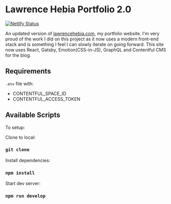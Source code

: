 # Lawrence Hebia Portfolio 2.0

[![Netlify Status](https://api.netlify.com/api/v1/badges/214b7e53-b32c-4c78-8617-d755ff2e91a0/deploy-status)](https://app.netlify.com/sites/lhebiaportfolio/deploys)

An updated version of [lawrencehebia.com](https://lawrencehebia.com), my portfolio website. I'm very proud of the work I did on this project as it now uses a modern front-end stack and is something I feel I can slowly iterate on going forward. 
This site now uses React, Gatsby, Emotion(CSS-in-JS), GraphQL and Contentful CMS for the blog.

## Requirements
`.env` file with:
- CONTENTFUL_SPACE_ID
- CONTENTFUL_ACCESS_TOKEN

## Available Scripts

To setup:

Clone to local:
### `git clone`

Install dependencies:
### `npm install`

Start dev server:
### `npm run develop`
